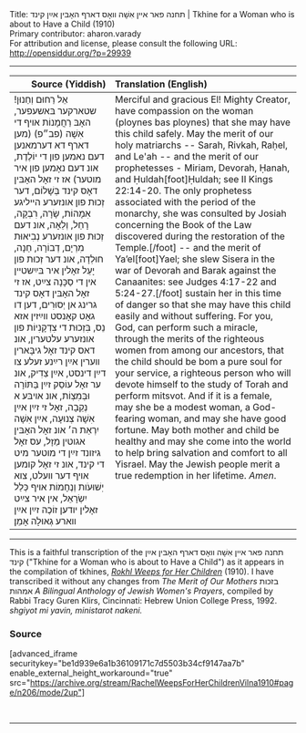 <html>
<head></head>
<body>
Title: תחנה פאר אײן אִשָׁה װאָס דארף האָבּין אײַן קינד | Tkhine for a Woman who is about to Have a Child (1910)<br />
Primary contributor: aharon.varady<br />
For attribution and license, please consult the following URL: <a href="http://opensiddur.org/?p=29939">http://opensiddur.org/?p=29939</a>
<p />
<hr />

<table style="margin-left: auto;margin-right: auto;" class="draggable">
<thead><tr><th id="x" style="text-align: right;">Source (Yiddish)</th><th style="text-align: left;">Translation (English)</th></tr></thead>
<tbody>
<tr><td style="vertical-align:top;">
<div class="yiddish"><span lang="yi">
אֵל רַחוּם וְחַנוּן! שטארקער בּאשעפער, האָבּ רַחֲמָנוֹת אױף די אִשָׁה (פב״פ) (מען דארף דא דערמאנען דעם נאמען פון די יוֹלֶדֶת, אונ דעם נאָמען פון איר מוטער) אז זי זאָל האָבּין דאָס קינד בְּשָׁלוֹם, דער זְכוּת פון אונזערע הײליגע אִמָהוֹת, שָׂרָה, רִבְקָה, רָחֵל, וְלֵאָה, אונ דעם זְכוּת פון אונזערע נְבִיאוּת מִרְיָם, דְבוֹרָה, חַנָה, חוּלְדָה, אונ דער זְכוּת פון יָעֵל זאָלין איר בּײַשטײן אין די סַכָּנָה צײַט, אז זי זאָל האָבּין דאָס קינד גרינג אן יְסוּרִים, דען דו גאָט קאָנסט װײַזין אזא נֵס, בִּזְכוּת די צִדְקָנִיוֹת פון אונזערע עלטערין, אונ דאס קינד זאָל גיבָּארין װערין אײַן רײַנע זעלע צו דײַן דינסט, אײַן צַדִיק, אונ ער זאָל עוֹסֵק זײַן בַּתּוֹרָה וּבְּמִצְוֹת, אונ אױבּע א נְקֵבָה, זאָל זי זײַן אײַן אִשָׁה צְנוּעָה, אײַן אִשָׁה יִרְאַת ה׳ אונ זאָל האָבּין אגוטין מַזָל, עס זאָל גיזונד זײַן די מוטער מיט די קינד, אונ זי זאָל קומען אױף דער װעלט, צוא יֽשׁוּעֹות וְנֶחָמוֹת אױף כְּלַל יִשְׂרָאֵל, אין איר צײַט זאָלין יודען זוֹכֶה זײַן אײַן װארע גְאוּלָה אָמֵן׃
</span></div></td>

<td style="vertical-align:top;">
<div class="english">
Merciful and gracious El! Mighty Creator, have compassion on the woman <span class="instruction">(ploynes bas ploynes)</span> that she may have this child safely. May the merit of our holy matriarchs -- Sarah, Rivkah, Raḥel, and Le'ah -- and the merit of our prophetesses - Miriam, Devorah, Ḥanah, and Ḥuldah[foot]Ḥuldah; see II Kings 22:14-20. The only prophetess associated with the period of the monarchy, she was consulted by Josiah concerning the Book of the Law discovered during the restoration of the Temple.[/foot] -- and the merit of Ya’el[foot]Yael; she slew Sisera in the war of Devorah and Barak against the Canaanites: see Judges 4:17-22 and 5:24-27.[/foot] sustain her in this time of danger so that she may have this child easily and without suffering. For you, God, can perform such a miracle, through the merits of the righteous women from among our ancestors, that the child should be bom a pure soul for your service, a righteous person who will devote himself to the study of Torah and perform mitsvot. And if it is a female, may she be a modest woman, a God-fearing woman, and may she have good fortune. May both mother and child be healthy and may she come into the world to help bring salvation and comfort to all Yisrael. May the Jewish people merit a true redemption in her lifetime. <em>Amen</em>.
</div></td>
</tr>
</tbody></table>

<hr />

This is a faithful transcription of the תחנה פאר אײן אִשָׁה װאָס דארף האָבּין אײַן קינד ("Tkhine for a Woman who is about to Have a Child") as it appears in the compilation of tkhines, <em><a href="http://opensiddur.org/?p=22300">Rokhl Weeps for Her Children</a></em> (1910). I have transcribed it without any changes from <em>The Merit of Our Mothers</em> בזכות אמהות <em>A Bilingual Anthology of Jewish Women's Prayers</em>, compiled by Rabbi Tracy Guren Klirs, Cincinnati: Hebrew Union College Press, 1992. <em>shgiyot mi yavin, ministarot nakeni.</em>

<h3>Source</h3>

[advanced_iframe securitykey="be1d939e6a1b36109171c7d5503b34cf9147aa7b" enable_external_height_workaround="true" src="https://archive.org/stream/RachelWeepsForHerChildrenVilna1910#page/n206/mode/2up"]

&nbsp;

<hr />

&nbsp;
</body>
</html>